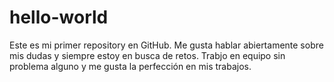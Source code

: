 # hello-world
Este es mi primer repository en GitHub.
Me gusta hablar abiertamente sobre mis dudas y siempre estoy en busca de retos.
Trabjo en equipo sin problema alguno y me gusta la perfección en mis trabajos.
